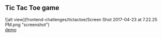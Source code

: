 ## Tic Tac Toe game  

![alt view](frontend-challenges/tictactoe/Screen Shot 2017-04-23 at 7.22.25 PM.png "screenshot")  
[demo](https://codepen.io/alejandrolechuga/pen/YVWoQE?editors=0010)

